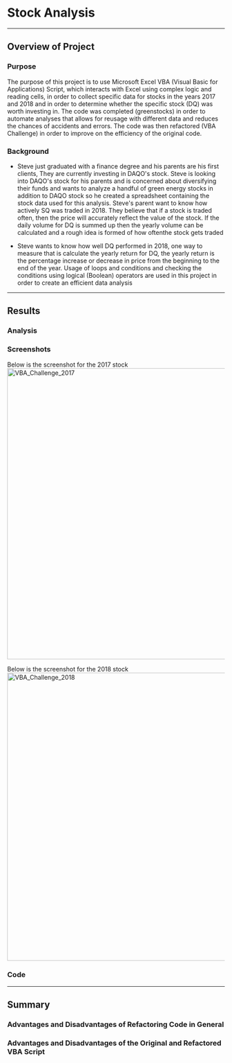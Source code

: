 # Stock Analysis

---

## Overview of Project

### Purpose

The purpose of this project is to use Microsoft Excel VBA (Visual Basic for Applications) Script, which interacts with Excel using complex logic and reading cells, in order to collect specific data for stocks in the years 2017 and 2018 and in order to determine whether the specific stock (DQ) was worth investing in. The code was completed (greenstocks) in order to automate analyses that allows for reusage with different data and reduces the chances of accidents and errors. The code was then refactored (VBA Challenge) in order to improve on the efficiency of the original code.

### Background
* Steve just graduated with a finance degree and his parents are his first clients, They are currently investing in DAQO's stock. Steve is looking into DAQO's stock for his parents and is concerned about diversifying their funds and wants to analyze a handful of green energy stocks in addition to DAQO stock so he created a spreadsheet containing the stock data used for this analysis. Steve's parent want to know how actively SQ was traded in 2018. They believe that if a stock is traded often, then the price will accurately reflect the value of the stock. If the daily volume for DQ is summed up then the yearly volume can be calculated and a rough idea is formed of how oftenthe stock gets traded

* Steve wants to know how well DQ performed in 2018, one way to measure that is calculate the yearly return for DQ, the yearly return is the percentage increase or decrease in price from the beginning to the end of the year. Usage of loops and conditions and checking the conditions using logical (Boolean) operators are used in this project in order to create an efficient data analysis

---

## Results



### Analysis 

### Screenshots
Below is the screenshot for the 2017 stock
<img width="672" alt="VBA_Challenge_2017" src="https://user-images.githubusercontent.com/110814780/196634036-5480b392-5fec-43ab-9c5c-a87e305de55a.png">

Below is the screenshot for the 2018 stock
<img width="665" alt="VBA_Challenge_2018" src="https://user-images.githubusercontent.com/110814780/196634061-a9a8db7e-566b-4382-99c6-b85843c2a406.png">

### Code

---

## Summary

### Advantages and Disadvantages of Refactoring Code in General

### Advantages and Disadvantages of the Original and Refactored VBA Script

